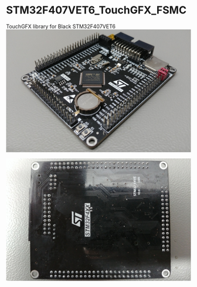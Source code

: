 # STM32F407VET6_TouchGFX_FSMC
TouchGFX library for Black STM32F407VET6
![](https://github.com/nr-electronics/STM32F407VET6_TouchGFX_FSMC_ILI9341/blob/main/Foto/STM32F407VET6_STM32_F4VE_V2.0-1.jpg)

![](https://github.com/nr-electronics/STM32F407VET6_TouchGFX_FSMC_ILI9341/blob/main/Foto/STM32F407VET6_STM32_F4VE_V2.0-3.jpg)